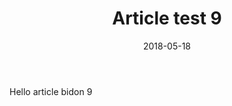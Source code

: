 ﻿---
layout: post
title: Article test 9
date: 2018-05-18
categories: []
tags: []
---

Hello article bidon 9

